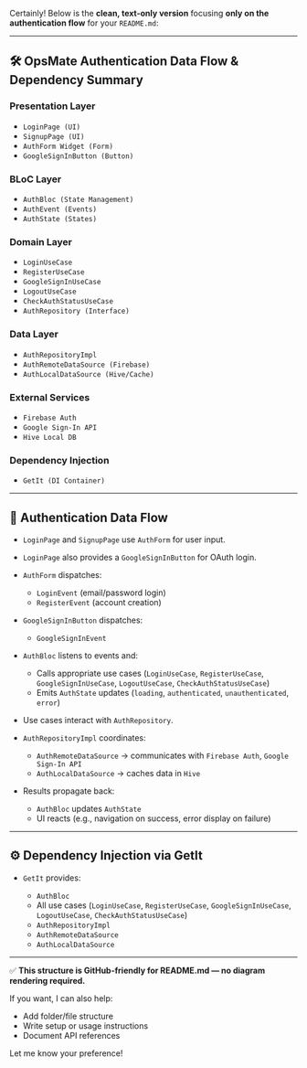 Certainly! Below is the **clean, text-only version** focusing **only on the authentication flow** for your `README.md`:

---

## 🛠 OpsMate Authentication Data Flow & Dependency Summary

### Presentation Layer

- `LoginPage (UI)`
- `SignupPage (UI)`
- `AuthForm Widget (Form)`
- `GoogleSignInButton (Button)`

### BLoC Layer

- `AuthBloc (State Management)`
- `AuthEvent (Events)`
- `AuthState (States)`

### Domain Layer

- `LoginUseCase`
- `RegisterUseCase`
- `GoogleSignInUseCase`
- `LogoutUseCase`
- `CheckAuthStatusUseCase`
- `AuthRepository (Interface)`

### Data Layer

- `AuthRepositoryImpl`
- `AuthRemoteDataSource (Firebase)`
- `AuthLocalDataSource (Hive/Cache)`

### External Services

- `Firebase Auth`
- `Google Sign-In API`
- `Hive Local DB`

### Dependency Injection

- `GetIt (DI Container)`

---

## 🔄 Authentication Data Flow

- `LoginPage` and `SignupPage` use `AuthForm` for user input.
- `LoginPage` also provides a `GoogleSignInButton` for OAuth login.
- `AuthForm` dispatches:

  - `LoginEvent` (email/password login)
  - `RegisterEvent` (account creation)

- `GoogleSignInButton` dispatches:

  - `GoogleSignInEvent`

- `AuthBloc` listens to events and:

  - Calls appropriate use cases (`LoginUseCase`, `RegisterUseCase`, `GoogleSignInUseCase`, `LogoutUseCase`, `CheckAuthStatusUseCase`)
  - Emits `AuthState` updates (`loading`, `authenticated`, `unauthenticated`, `error`)

- Use cases interact with `AuthRepository`.
- `AuthRepositoryImpl` coordinates:

  - `AuthRemoteDataSource` → communicates with `Firebase Auth`, `Google Sign-In API`
  - `AuthLocalDataSource` → caches data in `Hive`

- Results propagate back:

  - `AuthBloc` updates `AuthState`
  - UI reacts (e.g., navigation on success, error display on failure)

---

## ⚙ Dependency Injection via GetIt

- `GetIt` provides:

  - `AuthBloc`
  - All use cases (`LoginUseCase`, `RegisterUseCase`, `GoogleSignInUseCase`, `LogoutUseCase`, `CheckAuthStatusUseCase`)
  - `AuthRepositoryImpl`
  - `AuthRemoteDataSource`
  - `AuthLocalDataSource`

---

✅ **This structure is GitHub-friendly for README.md — no diagram rendering required.**

If you want, I can also help:

- Add folder/file structure
- Write setup or usage instructions
- Document API references

Let me know your preference!

